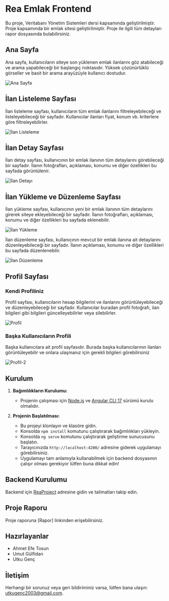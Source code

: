 # Rea Emlak Frontend

Bu proje, Veritabanı Yönetim Sistemleri dersi kapsamında geliştirilmiştir. Proje kapsamında bir emlak sitesi geliştirilmiştir. Proje ile ilgili tüm detayları rapor dosyasında bulabilirsiniz.

## Ana Sayfa

Ana sayfa, kullanıcıların siteye son yüklenen emlak ilanlarını göz atabileceği ve arama yapabileceği bir başlangıç noktasıdır. Yüksek çözünürlüklü görseller ve basit bir arama arayüzüyle kullanıcı dostudur.

![Ana Sayfa](https://github.com/Utku-Genc/Rea-Frontend/assets/129175686/9dfcf7a5-5917-4863-92e2-b6cf0b52abe5)


## İlan Listeleme Sayfası

İlan listeleme sayfası, kullanıcıların tüm emlak ilanlarını filtreleyebileceği ve listeleyebileceği bir sayfadır. Kullanıcılar ilanları fiyat, konum vb. kriterlere göre filtreleyebilirler.

![İlan Listeleme](https://github.com/Utku-Genc/Rea-Frontend/assets/129175686/d3c422cd-f3d8-4949-9ef1-d18bd936ba9c)


## İlan Detay Sayfası

İlan detay sayfası, kullanıcının bir emlak ilanının tüm detaylarını görebileceği bir sayfadır. İlanın fotoğrafları, açıklaması, konumu ve diğer özellikleri bu sayfada görüntülenir.

![İlan Detayı](https://github.com/Utku-Genc/Rea-Frontend/assets/129175686/eeb0a9ee-360d-4ad5-9545-b66a4e0f46d9)


## İlan Yükleme ve Düzenleme Sayfası

İlan yükleme sayfası, kullanıcının yeni bir emlak ilanının tüm detaylarını girerek siteye ekleyebileceği bir sayfadır. İlanın fotoğrafları, açıklaması, konumu ve diğer özellikleri bu sayfada eklenebilir.

![İlan Yükleme](https://github.com/Utku-Genc/Rea-Frontend/assets/129175686/fb579e0c-773c-4b36-8f82-d8a64739fe01)

İlan düzenleme sayfası, kullanıcının mevcut bir emlak ilanına ait detaylarını düzenleyebileceği bir sayfadır. İlanın açıklaması, konumu ve diğer özellikleri bu sayfada düzenlenebilir.

![İlan Düzenleme](https://github.com/Utku-Genc/Rea-Frontend/assets/129175686/cca54f9e-9654-4d34-84e8-3d01e88f8a87)


## Profil Sayfası

### Kendi Profiliniz
Profil sayfası, kullanıcıların hesap bilgilerini ve ilanlarını görüntüleyebileceği ve düzenleyebileceği bir sayfadır. Kullanıcılar buradan profil fotoğrafı, ilan bilgileri gibi bilgileri güncelleyebilirler veya silebilirler.

![Profil](https://github.com/Utku-Genc/Rea-Frontend/assets/129175686/2aae2f21-cb00-48d4-8096-9d9921c756e0)


### Başka Kullanıcıların Profili

Başka kullanıcılara ait profil sayfasıdır. Burada başka kullanıcılarının ilanları görüntüleyebilir ve onlara ulaşmanız için gerekli bilgileri görebilirsiniz

![Profil-2](https://github.com/Utku-Genc/Rea-Frontend/assets/129175686/74ccc584-a4c9-43b6-9d8c-066b45ba2bc0)


## Kurulum

1. **Bağımlılıkların Kurulumu:**
   - Projenin çalışması için [Node.js](https://nodejs.org/) ve [Angular CLI 17](https://angular.io/cli) sürümü kurulu olmalıdır.

2. **Projenin Başlatılması:**
   - Bu projeyi klonlayın ve klasöre gidin.
   - Konsolda `npm install` komutunu çalıştırarak bağımlılıkları yükleyin.
   - Konsolda `ng serve` komutunu çalıştırarak geliştirme sunucusunu başlatın.
   - Tarayıcınızda `http://localhost:4200/` adresine giderek uygulamayı görebilirsiniz.
   - Uygulamayı tam anlamıyla kullanabilmek için backend dosyasının çalışır olması gerekiyor lütfen buna dikkat edin!


## Backend Kurulumu

Backend için [ReaProject](https://github.com/umutgulfidan/ReaProject) adresine gidin ve talimatları takip edin.

## Proje Raporu

Proje raporuna [Rapor] linkinden erişebilirsiniz.

## Hazırlayanlar

- Ahmet Efe Tosun
- Umut Gülfidan
- Utku Genç

## İletişim

Herhangi bir sorunuz veya geri bildiriminiz varsa, lütfen bana ulaşın: [utkugenc2003@gmail.com](mailto:utkugenc2003@gmail.com).
